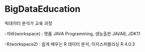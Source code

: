 # BigDataEducation

빅데이터 분석가 교육 과정

-자바(workspace) : 명품 JAVA Programming, 생능출판
JAVA8, JDK11

-R(workspace2) : 쉽게 배우는 R 데이터 분석, 이지스퍼블리싱
R 4.0.3
